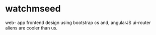 # watchmseed
web- app frontend design using bootstrap cs and, angularJS ui-router
aliens are cooler than us.
